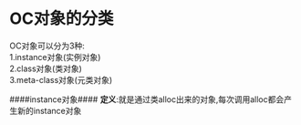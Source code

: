 # OC对象的分类

OC对象可以分为3种:</br>
1.instance对象(实例对象)</br>
2.class对象(类对象)</br>
3.meta-class对象(元类对象)

####instance对象####
**定义**:就是通过类alloc出来的对象,每次调用alloc都会产生新的instance对象</br>